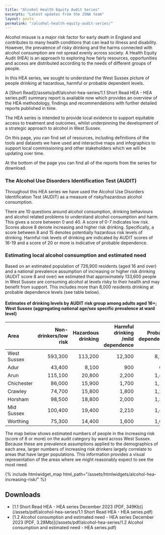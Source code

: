 ```yaml
---
title: "Alcohol Health Equity Audit Series"
excerpts: "Latest updates from the JSNA team"
layout: posts
permalink: "/alcohol-health-equity-audit-series/"
---
```


Alcohol misuse is a major risk factor for early death in England and contributes to many health conditions that can lead to illness and disability. However, the prevalence of risky drinking and the harms connected with alcohol consumption are not spread evenly across society. A Health Equity Audit (HEA) is an approach to exploring how fairly resources, opportunities and access are distributed according to the needs of different groups of people.

In this HEA series, we sought to understand the West Sussex picture of people drinking at hazardous, harmful or probable dependent levels. 

A [Short Read](/assets/pdf/alcohol-hea-series/1.1 Short Read HEA - HEA series.pdf) summary report is available now which provides an overview of the HEA methodology, findings and recommendations with further detailed reports published in time. 

The HEA series is intended to provide local evidence to support equitable access to treatment and outcomes, whilst underpinning the development of a strategic approach to alcohol in West Sussex.

On this page, you can find set of resources, including definitions of the tools and datasets we have used and interactive maps and infographics to support local commissioning and other stakeholders which we will be updating over time.

At the bottom of the page you can find all of the reports from the series for download.

### The Alcohol Use Disorders Identification Test (AUDIT)
Throughout this HEA series we have used the Alcohol Use Disorders Identification Test (AUDIT) as a measure of risky/hazardous alcohol consumption.

There are 10 questions around alcohol consumption, drinking behaviours and alcohol related problems to understand alcohol consumption and harm. This gives a score between 0 and 40. A score of 0-7 indicates low risk. Scores above 8 denote increasing and higher risk drinking. Specifically, a score between 8 and 15 denotes potentially hazardous risk levels of drinking. Harmful risk levels of drinking are indicated by AUDIT scores of 16-19 and a score of 20 or more is indicative of probable dependence.

### Estimating local alcohol consumption and estimated need

Based on an estimated population of 726,900 residents (aged 16 and over) and a national prevalence assumption of increasing or higher risk drinking (AUDIT score 8 and over) we estimated that approximately 133,600 people in West Sussex are consuming alcohol at levels risky to their health and may benefit from support.
This includes more than 8,000 residents drinking at probable dependence levels (see table below).

#### Estimates of drinking levels by AUDIT risk group among adults aged 16+; West Sussex (aggregating national age/sex specific prevalence at ward level)

| Area      | Non-drinkers/low risk | Hazardous drinking | Harmful drinking /mild dependence | Probably dependence |
| :---      |                ---:   |               ---: |                              ---: |                ---: |
| West Sussex |  593,300 |113,200 | 12,300 | 8,100 |
| Adur | 43,400 | 8,100 | 900 | 600 |
| Arun | 115,100 | 20,800 | 2,200 | 1,400 |
| Chichester | 86,000  | 15,900 | 1,700 | 1,100 |
| Crawley | 74,700 | 15,800 | 1,800 | 1,200 |
| Horsham | 98,500 | 18,800 | 2,000 | 1,300 |
| Mid Sussex | 100,400 | 19,400 | 2,210 | 1,400 |
| Worthing | 75,300 | 14,400 | 1,600 | 1,000 |

The map below shows estimated numbers of people in the increasing risk (score of 8 or more) on the audit category by ward across West Sussex. Because these are prevalence assumptions applied to the demographics of each area, larger numbers of increasing risk drinkers largely correlate to areas that have larger populations. This information provides a visual representation of the areas where we might reasonably expect to see the most need.

{% include htmlwidget_map html_path="/assets/htmlwidgets/alcohol-hea-increasing-risk/" %}

## Downloads
- [1.1 Short Read HEA - HEA series December 2023 (PDF, 349Kb)](/assets/pdf/alcohol-hea-series/1.1 Short Read HEA - HEA series.pdf)
- [1.2 Alcohol consumption and estimated need - HEA series December 2023 (PDF, 3.28Mb)](/assets/pdf/alcohol-hea-series/1.2 Alcohol consumption and estimated need - HEA series.pdf)

